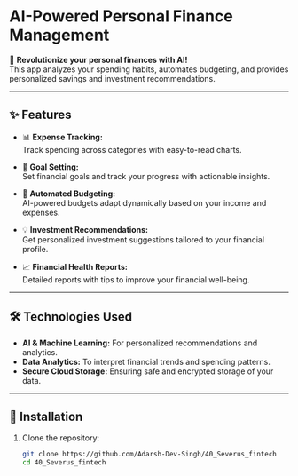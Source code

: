 # AI-Powered Personal Finance Management

🚀 **Revolutionize your personal finances with AI!**  
This app analyzes your spending habits, automates budgeting, and provides personalized savings and investment recommendations.

---

## ✨ Features

- 📊 **Expense Tracking:**  
  Track spending across categories with easy-to-read charts.

- 🎯 **Goal Setting:**  
  Set financial goals and track your progress with actionable insights.

- 🤖 **Automated Budgeting:**  
  AI-powered budgets adapt dynamically based on your income and expenses.

- 💡 **Investment Recommendations:**  
  Get personalized investment suggestions tailored to your financial profile.

- 📈 **Financial Health Reports:**  
  Detailed reports with tips to improve your financial well-being.

---

## 🛠️ Technologies Used

- **AI & Machine Learning:** For personalized recommendations and analytics.
- **Data Analytics:** To interpret financial trends and spending patterns.
- **Secure Cloud Storage:** Ensuring safe and encrypted storage of your data.

---

## 🔧 Installation

1. Clone the repository:
   ```bash
   git clone https://github.com/Adarsh-Dev-Singh/40_Severus_fintech
   cd 40_Severus_fintech
